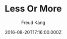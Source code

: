 ---
title: Less Or More
github: https://github.com/luoyan35714/LessOrMore
demo: https://www.hifreud.com/
author: Freud Kang
ssg:
  - Jekyll
cms:
  - Markdown
date: 2016-08-20T17:16:00.000Z
description: Jekyll theme.
draft: true
publish_date: '2016-08-20T17:16:00Z'
update_date: '2022-12-06T14:08:46Z'
github_star: 179
github_fork: 222
---